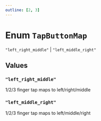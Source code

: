 ```yaml
---
outline: [2, 3]
---
```


# Enum `TapButtonMap`
<Badge type="tip" text="key" />

`"left_right_middle"` | `"left_middle_right"`



## Values

### `"left_right_middle"`

1/2/3 finger tap maps to left/right/middle

### `"left_middle_right"`

1/2/3 finger tap maps to left/middle/right

